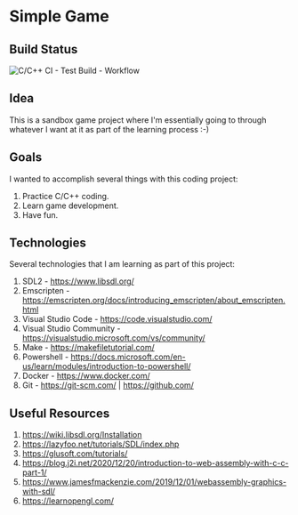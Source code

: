 # Simple Game

## Build Status
![C/C++ CI - Test Build - Workflow](https://github.com/jlburgos/simple-game/actions/workflows/c-cpp.yml/badge.svg)

## Idea
This is a sandbox game project where I'm essentially going to through whatever I want at it as part of the learning process :-)

## Goals
I wanted to accomplish several things with this coding project:
1. Practice C/C++ coding.
2. Learn game development.
3. Have fun.

## Technologies
Several technologies that I am learning as part of this project:
1. SDL2 - https://www.libsdl.org/
2. Emscripten - https://emscripten.org/docs/introducing_emscripten/about_emscripten.html
3. Visual Studio Code - https://code.visualstudio.com/
4. Visual Studio Community - https://visualstudio.microsoft.com/vs/community/
5. Make - https://makefiletutorial.com/
6. Powershell - https://docs.microsoft.com/en-us/learn/modules/introduction-to-powershell/
7. Docker - https://www.docker.com/
8. Git - https://git-scm.com/ | https://github.com/

## Useful Resources
1. https://wiki.libsdl.org/Installation
2. https://lazyfoo.net/tutorials/SDL/index.php
3. https://glusoft.com/tutorials/
4. https://blog.j2i.net/2020/12/20/introduction-to-web-assembly-with-c-c-part-1/
5. https://www.jamesfmackenzie.com/2019/12/01/webassembly-graphics-with-sdl/
6. https://learnopengl.com/
